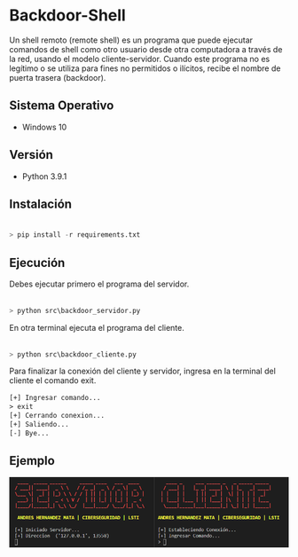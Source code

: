 # Backdoor-Shell
Un shell remoto (remote shell) es un programa que puede ejecutar comandos de shell como otro usuario desde otra computadora a través de la red, usando el modelo cliente-servidor. Cuando este programa no es legítimo o se utiliza para fines no permitidos o ilícitos, recibe el nombre de puerta trasera (backdoor).

## Sistema Operativo
- Windows 10

## Versión
- Python 3.9.1

## Instalación
```python	

> pip install -r requirements.txt

```

## Ejecución
Debes ejecutar primero el programa del servidor.

```python	

> python src\backdoor_servidor.py

```

En otra terminal ejecuta el programa del cliente.

```python	

> python src\backdoor_cliente.py

```

Para finalizar la conexión del cliente y servidor, ingresa en la terminal del cliente el comando exit.

```	
[+] Ingresar comando...
> exit
[+] Cerrando conexion...
[+] Saliendo...
[-] Bye...
```

## Ejemplo

![Aqui hay una imagen del ejemplo para ejecutar los scripts](img/start.png)

